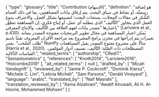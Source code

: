 {
    "type": "glossary",
    "title": "Contribution (الإسهام)",
    "definition": "هو إضافة رسميَّة، أو نشاط في سياق البحث. يتم إرفاق بيانات المساهمين، بما في ذلك أقسام الشُّكر في مقالات المجلات، بمنتجات البحث؛ لتصنيفها بشكل أفضل، والاعتراف بتنوع العمل الذي يتجاوز \"التَّأليف\" الذي يتطلبه أي عمل، أو إنتاج فكري.  إن المساهمة تتطوَّر باعتبارها \"مصدر بيانات لفهم العلاقة بين التَّأليف، والإنتاج المعرفي\" (Lariviere et al., p.430).  يُمكن اعتبار المساهمة في مجال تطوير البرمجيات مفتوحة المصدر بمثابة تغييرات يتم إدراجها في مخزن برامج المشروع بعد مراجعة الأقران المعروف تقنيًا باسم \"طلب السَّحب\". يعتبر NumPy مثالًا على مشروع مفتوح المصدر يقبل المساهمات (Harris et al., 2020). المصطلحات ذات الصِّلة: التَّأليف، تصنيف أدوار المؤلفين، القياسات الدِّلالية.",
    "related_terms": [
        "authorship",
        "CRediT",
        "Semantometrics"
    ],
    "references": [
        "Knoth2014",
        "Lariviere2016",
        "Holcombe2019"
    ],
    "alt_related_terms": [
        null
    ],
    "drafted_by": [
        "Micah Vandegrift"
    ],
    "reviewed_by": [
        "Jamie P. Cockcroft",
        "Dominik Kiersz",
        "Michele C. Lim",
        "Leticia Micheli",
        "Sam Parsons",
        "Gerald Vineyard"
    ],
    "language": "arabic",
    "translated_by": [
        "Naif Masrahi"
    ],
    "translation_reviewed_by": [
        "Asma Alzahrani",
        "Awatif Alruwaili, Ali H. Al-Hoorie, Mohammed Mohsen"
    ]
}